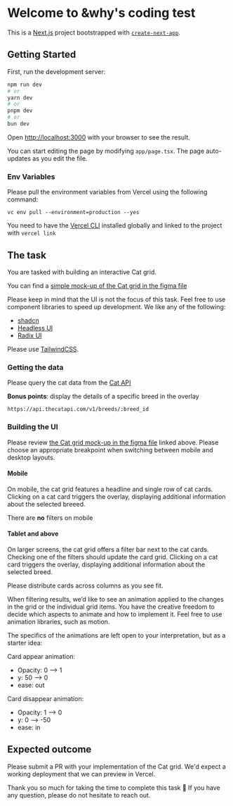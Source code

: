 # Welcome to &why's coding test

This is a [Next.js](https://nextjs.org/) project bootstrapped with [`create-next-app`](https://github.com/vercel/next.js/tree/canary/packages/create-next-app).

## Getting Started

First, run the development server:

```bash
npm run dev
# or
yarn dev
# or
pnpm dev
# or
bun dev
```

Open [http://localhost:3000](http://localhost:3000) with your browser to see the result.

You can start editing the page by modifying `app/page.tsx`. The page auto-updates as you edit the file.

### Env Variables
Please pull the environment variables from Vercel using the following command:
```
vc env pull --environment=production --yes
```
You need to have the [Vercel CLI](https://vercel.com/docs/cli) installed globally and linked to the project with `vercel link`


## The task
You are tasked with building an interactive Cat grid.

You can find a [simple mock-up of the Cat grid in the figma file](https://www.figma.com/file/QaAUTjri39HPaSUTEoMfWQ/Cat-Grid?type=design&node-id=0%3A1&mode=dev)

Please keep in mind that the UI is not the focus of this task. Feel free to use component libraries to speed up development. We like any of the following:
* [shadcn](https://ui.shadcn.com/)
* [Headless UI](https://headlessui.com/)
* [Radix UI](https://www.radix-ui.com/)

Please use [TailwindCSS](https://tailwindcss.com/).

### Getting the data
Please query the cat data from the [Cat API](https://developers.thecatapi.com)

**Bonus points**: display the details of a specific breed in the overlay
```
https://api.thecatapi.com/v1/breeds/:breed_id
```

### Building the UI
Please review [the Cat grid mock-up in the figma file](https://www.figma.com/file/QaAUTjri39HPaSUTEoMfWQ/Cat-Grid?type=design&node-id=0%3A1&mode=dev) linked above. Please choose an appropriate breakpoint when switching between mobile and desktop layouts.

#### Mobile
On mobile, the cat grid features a headline and single row of cat cards. Clicking on a cat card triggers the overlay, displaying additional information about the selected breeed.

There are **no** filters on mobile

#### Tablet and above
On larger screens, the cat grid offers a filter bar next to the cat cards. Checking one of the filters should update the card grid. Clicking on a cat card triggers the overlay, displaying additional information about the selected breed.

Please distribute cards across columns as you see fit.

When filtering results, we’d like to see an animation applied to the changes in the grid or the individual grid items. You have the creative freedom to decide which aspects to animate and how to implement it. Feel free to use animation libraries, such as motion.

The specifics of the animations are left open to your interpretation, but as a starter idea:

Card appear animation: 
  - Opacity: 0 --> 1
  - y: 50 --> 0
  - ease: out
    
Card disappear animation:
  - Opacity: 1 --> 0
  - y: 0 --> -50
  - ease: in

## Expected outcome
Please submit a PR with your implementation of the Cat grid. We'd expect a working deployment that we can preview in Vercel.

Thank you so much for taking the time to complete this task 🙏
If you have any question, please do not hesitate to reach out.
